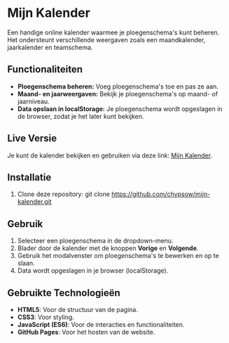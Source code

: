 # Mijn Kalender
Een handige online kalender waarmee je ploegenschema's kunt beheren. Het ondersteunt verschillende weergaven zoals een maandkalender, jaarkalender en teamschema.

## Functionaliteiten
- **Ploegenschema beheren:** Voeg ploegenschema's toe en pas ze aan.
- **Maand- en jaarweergaven:** Bekijk je ploegenschema's op maand- of jaarniveau.
- **Data opslaan in localStorage:** Je ploegenschema wordt opgeslagen in de browser, zodat je het later kunt bekijken.

## Live Versie
Je kunt de kalender bekijken en gebruiken via deze link: [Mijn Kalender](https://chypsow.github.io/mijn-kalender).

## Installatie
1. Clone deze repository:
   git clone https://github.com/chypsow/mijn-kalender.git

## Gebruik
1. Selecteer een ploegenschema in de dropdown-menu.
2. Blader door de kalender met de knoppen **Vorige** en **Volgende**.
3. Gebruik het modalvenster om ploegenschema's te bewerken en op te slaan.
4. Data wordt opgeslagen in je browser (localStorage).

## Gebruikte Technologieën
- **HTML5**: Voor de structuur van de pagina.
- **CSS3**: Voor styling.
- **JavaScript (ES6)**: Voor de interacties en functionaliteiten.
- **GitHub Pages**: Voor het hosten van de website.
